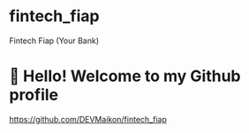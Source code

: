 # fintech_fiap
Fintech Fiap (Your Bank)
# 👋 Hello! Welcome to my Github profile
https://github.com/DEVMaikon/fintech_fiap
